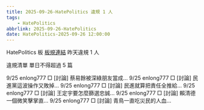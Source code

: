 ```yaml
---
title: 2025-09-26-HatePolitics 違規 1 人
tags:
    - HatePolitics
abbrlink: 2025-09-26-HatePolitics
date: HatePolitics-2025-09-26 12:00:00
---
```

HatePolitics 板 [板規連結](https://www.ptt.cc/bbs/HatePolitics/M.1617115262.A.D60.html)
昨天違規 1 人
<!-- more -->

違規清單
單日不得超過 5 篇

9/25 enlong777 □ [討論] 蔡易餘被深綠朋友當成…
9/25 enlong777 □ [討論] 民進黨這波操作又敗掉…
9/25 enlong777 □ [討論] 民進就算把責任全推給…
9/25 enlong777 □ [討論] 王定宇要怎麼篩選忠誠…
9/25 enlong777 □ [討論] 賴清德一個微笑擊掌直…
9/25 enlong777 □ [討論] 青鳥一直吃災民的人血…
